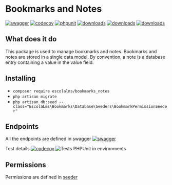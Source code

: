 # Bookmarks and Notes
[![swagger](https://img.shields.io/badge/documentation-swagger-green)](https://escolalms.github.io/Bookmarks-Notes/)
[![codecov](https://codecov.io/gh/EscolaLMS/Bookmarks-Notes/branch/main/graph/badge.svg?token=NRAN4R8AGZ)](https://codecov.io/gh/EscolaLMS/Bookmarks)
[![phpunit](https://github.com/EscolaLMS/Bookmarks-Notes/actions/workflows/test.yml/badge.svg)](https://github.com/EscolaLMS/Bookmarks-Notes/actions/workflows/test.yml)
[![downloads](https://img.shields.io/packagist/dt/escolalms/Bookmarks-Notes)](https://packagist.org/packages/escolalms/bookmarks_notes)
[![downloads](https://img.shields.io/packagist/v/escolalms/Bookmarks-Notes)](https://packagist.org/packages/escolalms/bookmarks_notes)
[![downloads](https://img.shields.io/packagist/l/escolalms/Bookmarks-Notes)](https://packagist.org/packages/escolalms/bookmarks_notes)

## What does it do
This package is used to manage bookmarks and notes.
Bookmarks and notes are stored in a single data model.
By convention, a note is a database entry containing a value in the value field. 

## Installing
- `composer require escolalms/bookmarks_notes`
- `php artisan migrate`
- `php artisan db:seed --class="EscolaLms\Bookmarks\Database\Seeders\BookmarkPermissionSeeder"`

## Endpoints
All the endpoints are defined in swagger
[![swagger](https://img.shields.io/badge/documentation-swagger-green)](https://escolalms.github.io/Bookmarks-Notes/)

Test details
[![codecov](https://codecov.io/gh/EscolaLMS/Bookmarks/branch/main/graph/badge.svg?token=O91FHNKI6R)](https://codecov.io/gh/EscolaLMS/Bookmarks)
![Tests PHPUnit in environments](https://github.com/EscolaLMS/Bookmarks-Notes/actions/workflows/test.yml/badge.svg)

## Permissions
Permissions are defined in [seeder](database/seeders/BookmarkPermissionSeeder.php)
